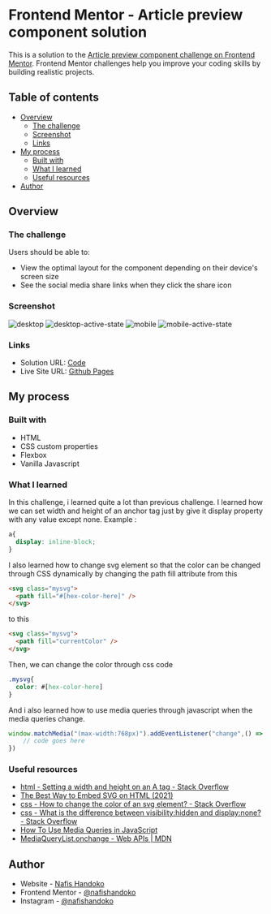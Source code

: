 # Frontend Mentor - Article preview component solution

This is a solution to the [Article preview component challenge on Frontend Mentor](https://www.frontendmentor.io/challenges/article-preview-component-dYBN_pYFT). Frontend Mentor challenges help you improve your coding skills by building realistic projects. 

## Table of contents

- [Overview](#overview)
  - [The challenge](#the-challenge)
  - [Screenshot](#screenshot)
  - [Links](#links)
- [My process](#my-process)
  - [Built with](#built-with)
  - [What I learned](#what-i-learned)
  - [Useful resources](#useful-resources)
- [Author](#author)


## Overview

### The challenge

Users should be able to:

- View the optimal layout for the component depending on their device's screen size
- See the social media share links when they click the share icon

### Screenshot

![desktop](./screenshots/desktop.png)
![desktop-active-state](./screenshots/desktop-active-state.png)
![mobile](./screenshots/mobile.png)
![mobile-active-state](./screenshots/mobile-active-state.png)

### Links

- Solution URL: [Code](https://github.com/NafisHandoko/article-preview-component)
- Live Site URL: [Github Pages](https://nafishandoko.github.io/article-preview-component/)


## My process

### Built with

- HTML
- CSS custom properties
- Flexbox
- Vanilla Javascript

### What I learned

In this challenge, i learned quite a lot than previous challenge. I learned how we can set width and height of an anchor tag just by give it display property with any value except none.
Example :
```css
a{
  display: inline-block;
}
```

I also learned how to change svg element so that the color can be changed through CSS dynamically by changing the path fill attribute
from this
```html
<svg class="mysvg">
  <path fill="#[hex-color-here]" />
</svg>
```
to this
```html
<svg class="mysvg">
  <path fill="currentColor" />
</svg>
```
Then, we can change the color through css code
```css
.mysvg{
  color: #[hex-color-here]
}
```

And i also learned how to use media queries through javascript when the media queries change.
```js
window.matchMedia("(max-width:768px)").addEventListener("change",() => {
    // code goes here
})
```

### Useful resources

- [html - Setting a width and height on an A tag - Stack Overflow](https://stackoverflow.com/questions/4743254/setting-a-width-and-height-on-an-a-tag)
- [The Best Way to Embed SVG on HTML (2021)](https://vecta.io/blog/best-way-to-embed-svg)
- [css - How to change the color of an svg element? - Stack Overflow](https://stackoverflow.com/questions/22252472/how-to-change-the-color-of-an-svg-element/53336754#53336754)
- [css - What is the difference between visibility:hidden and display:none? - Stack Overflow](https://stackoverflow.com/questions/133051/what-is-the-difference-between-visibilityhidden-and-displaynone)
- [How To Use Media Queries in JavaScript](https://www.w3schools.com/howto/howto_js_media_queries.asp)
- [MediaQueryList.onchange - Web APIs | MDN](https://developer.mozilla.org/en-US/docs/Web/API/MediaQueryList/onchange)


## Author

- Website - [Nafis Handoko](https://nafishandoko.github.io)
- Frontend Mentor - [@nafishandoko](https://www.frontendmentor.io/profile/nafishandoko)
- Instagram - [@nafishandoko](https://www.instagram.com/nafishandoko)